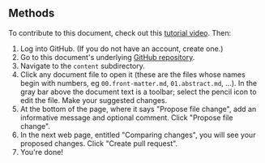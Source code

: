 ## Methods

To contribute to this document, check out this [tutorial video](https://manubot.org/docs/getting-started.html). Then:

1. Log into GitHub. (If you do not have an account, create one.)
2. Go to this document's underlying [GitHub repository](https://github.com/jperkel/mymanuscript).
3. Navigate to the `content` subdirectory.
4. Click any document file to open it (these are the files whose names begin with numbers, eg `00.front-matter.md`, `01.abstract.md`, ...). In the gray bar above the document text is a toolbar; select the pencil icon to edit the file. Make your suggested changes. 
5. At the bottom of the page, where it says "Propose file change", add an informative message and optional comment. Click "Propose file change".
6. In the next web page, entitled "Comparing changes", you will see your proposed changes. Click "Create pull request". 
7. You're done!
